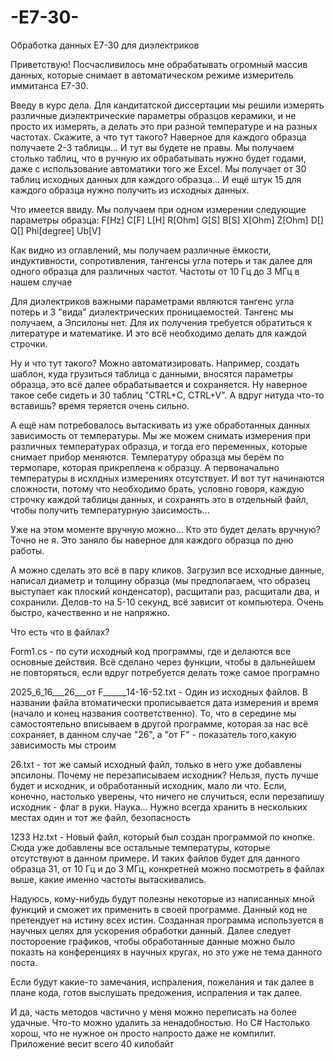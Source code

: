 # -E7-30-
Обработка данных E7-30 для диэлектриков

Приветствую! 
Посчасливилось мне обрабатывать огромный массив  данных, которые снимает в автоматическом режиме измеритель иммитанса Е7-30. 

Введу в курс дела. Для кандитатской диссертации мы решили измерять различные диэлектрические параметры образцов керамики, и не просто их измерять, а делать это при разной температуре и на разных частотах. 
Скажите, а что тут такого? Наверное для каждого образца получаете 2-3 таблицы... И тут вы будете не правы. Мы получаем столько таблиц, что в ручную их обрабатывать нужно будет годами, даже с использование автоматики того же Excel.
Мы получает от 30 таблиц исходных данных для каждого образца... И ещё штук 15 для каждого образца нужно получить из исходных данных.

Что имеется ввиду. Мы получаем при одном измерении следующие параметры образца:
F[Hz]	C[F]	L[H]	R[Ohm]	G[S]	B[S]	X[Ohm]	Z[Ohm]	D[]	Q[]	Phi[degree]	Ub[V]

Как видно из оглавлений, мы  получаем различные ёмкости, индуктивности, сопротивления, тангенсы угла потерь и так далее для одного образца для различных частот. Частоты от 10 Гц до 3 МГц в нашем случае

Для диэлектриков важными параметрами являются тангенс угла потерь и 3 "вида" диэлектрических проницаемостей.
Тангенс мы получаем, а Эпсилоны нет. Для их получения требуется обратиться к литературе и математике. И это всё необходимо делать для каждой строчки.

Ну и что тут такого? Можно автоматизировать. Например, создать шаблон, куда грузиться таблица с данными, вносятся параметры образца, это всё далее обрабатывается и сохраняется.
Ну наверное такое себе сидеть и 30 таблиц "CTRL+C, CTRL+V". А вдруг нитуда что-то вставишь? время теряется очень сильно.

А ещё нам потребовалось вытаскивать из уже обработанных данных зависимость от температуры. Мы же можем снимать измерения при различных температурах образца, и тогда его переменных, которые
снимает прибор меняются. Температуру образца мы берём по термопаре, которая прикреплена к образцу. А первоначально температуры в исхлдных измерениях отсутствует.
И вот тут начинаются сложности, потому что необходимо брать, условно говоря, каждую строчку каждой таблицы данных, и сохранять это в отдельный файл, чтобы получить температурную заисимость...

Уже на этом моменте вручную можно... Кто это будет делать вручную? Точно не я. Это заняло бы наверное для каждого образца по дню работы.

А можно сделать это всё в пару кликов. Загрузил все исходные данные, написал диаметр и толщину образца (мы предполагаем, что образец выступает как плоский конденсатор), расщитали раз, расщитали два, и сохранили. 
Делов-то на 5-10 секунд, всё зависит от компьютера. Очень быстро, качественно и не напряжно.


Что есть что в файлах?

Form1.cs - по сути исходный код программы, где и делаются все основные действия. Всё сделано через функции, чтобы в дальнейшем не повторяться, если вдруг потребуется делать тоже самое програмно

2025_6_16___26___от F______14-16-52.txt - Один из исходных файлов. В названии файла втоматически прописывается дата измерения и время (начало и конец названия соответственно). То, что в середине
                                          мы самостоятельно вписываем в другой программе, которая за нас всё сохраняет, в данном случае "26", а "от F" - показатель того,какую зависимость мы строим

26.txt - тот же самый исходный файл, только в него уже добавлены эпсилоны. Почему не перезаписываем исходник? Нельзя, пусть лучше будет и исходник, и обработанный исходник, мало ли что.
         Если, конечно, настолько уверены, что ничего не случиться, если перезапишу исходник - флаг в руки. Наука... Нужно всегда хранить в нескольких местах один и тот же файл, безопасность

1233 Hz.txt - Новый файл, который был создан программой по кнопке. Сюда уже добавлены все остальные температуры, которые отсутствуют в данном примере. И таких файлов будет для данного образца 31,
              от 10 Гц и до 3 МГц, конкретней можно посмотреть в файлах выше, какие именно частоты вытаскивались.

Надуюсь, кому-нибудь будут полезны некоторые из написанных мной функций и сможет их применить в своей программе. Данный код не претендует на истину всех истин. Созданная программа используется в научных
целях для ускорения обработки данный. Далее следует постороение графиков, чтобы обработанные данные можно было показть на конференциях в научных кругах, но это уже не тема данного поста.

Если будут какие-то замечания, испраления, пожелания и так далее в плане кода, готов выслушать предожения, испраления и так далее.

И да, часть методов частично у меня можно переписать на более удачные. Что-то можно удалить за ненадобностью. Но C# Настолько хорош, что не нужное он просто напросто даже не компилит. Приложение весит всего 40 килобайт
